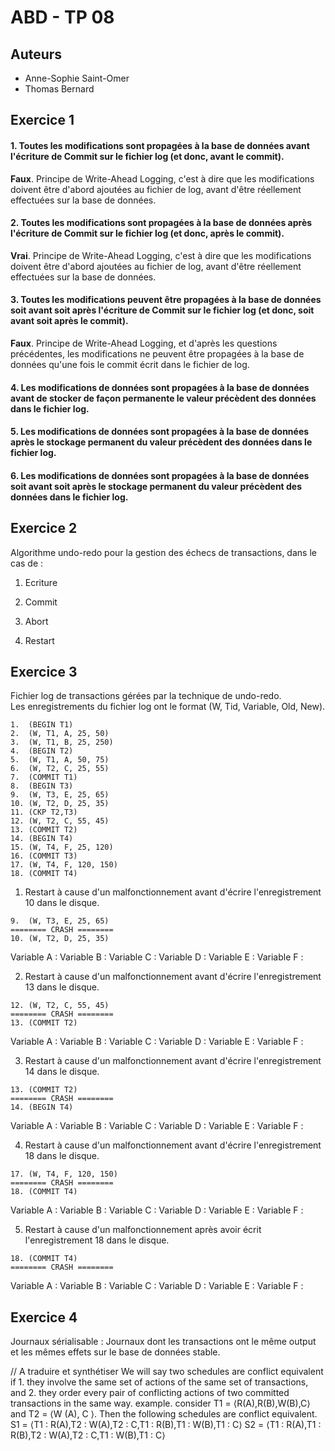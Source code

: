 ABD - TP 08
===========

Auteurs
-------

- Anne-Sophie Saint-Omer
- Thomas Bernard

Exercice 1
----------

#### 1. Toutes les modifications sont propagées à la base de données avant l'écriture de Commit sur le fichier log (et donc, avant le commit).

__Faux__. Principe de Write-Ahead Logging, c'est à dire que les modifications doivent être d'abord ajoutées au fichier de log, avant d'être réellement effectuées sur la base de données.

#### 2. Toutes les modifications sont propagées à la base de données après l'écriture de Commit sur le fichier log (et donc, après le commit).

__Vrai__. Principe de Write-Ahead Logging, c'est à dire que les modifications doivent être d'abord ajoutées au fichier de log, avant d'être réellement effectuées sur la base de données.

#### 3. Toutes les modifications peuvent être propagées à la base de données soit avant soit après l'écriture de Commit sur le fichier log (et donc, soit avant soit après le commit).

__Faux__. Principe de Write-Ahead Logging, et d'après les questions précédentes, les modifications ne peuvent être propagées à la base de données qu'une fois le commit écrit dans le fichier de log.

#### 4. Les modifications de données sont propagées à la base de données avant de stocker de façon permanente le valeur précèdent des données dans le fichier log.


#### 5. Les modifications de données sont propagées à la base de données après le stockage permanent du valeur précèdent des données dans le fichier log.


#### 6. Les modifications de données sont propagées à la base de données soit avant soit après le stockage permanent du valeur précèdent des données dans le fichier log.

Exercice 2
----------

Algorithme undo-redo pour la gestion des  échecs de transactions, dans le cas de :

1. Ecriture

2. Commit

3. Abort

4. Restart

Exercice 3
----------

Fichier log de transactions gérées par la technique de undo-redo.  
Les enregistrements du fichier log ont le format (W, Tid, Variable, Old, New).  

```
1.  (BEGIN T1)
2.  (W, T1, A, 25, 50)
3.  (W, T1, B, 25, 250)
4.  (BEGIN T2)
5.  (W, T1, A, 50, 75)
6.  (W, T2, C, 25, 55)
7.  (COMMIT T1)
8.  (BEGIN T3)
9.  (W, T3, E, 25, 65)
10. (W, T2, D, 25, 35)
11. (CKP T2,T3)
12. (W, T2, C, 55, 45)
13. (COMMIT T2)
14. (BEGIN T4)
15. (W, T4, F, 25, 120)
16. (COMMIT T3)
17. (W, T4, F, 120, 150)
18. (COMMIT T4)
```

1. Restart à cause d'un malfonctionnement avant d'écrire l'enregistrement 10 dans le disque.

```
9.  (W, T3, E, 25, 65)
======== CRASH ========
10. (W, T2, D, 25, 35)
```

Variable A :
Variable B :
Variable C :
Variable D :
Variable E :
Variable F :

2. Restart à cause d'un malfonctionnement avant d'écrire l'enregistrement 13 dans le disque.

```
12. (W, T2, C, 55, 45)
======== CRASH ========
13. (COMMIT T2)
```

Variable A :
Variable B :
Variable C :
Variable D :
Variable E :
Variable F :

3. Restart à cause d'un malfonctionnement avant d'écrire l'enregistrement 14 dans le disque.

```
13. (COMMIT T2)
======== CRASH ========
14. (BEGIN T4)
```

Variable A :
Variable B :
Variable C :
Variable D :
Variable E :
Variable F :

4. Restart à cause d'un malfonctionnement avant d'écrire l'enregistrement 18 dans le disque.

```
17. (W, T4, F, 120, 150)
======== CRASH ========
18. (COMMIT T4)
```

Variable A :
Variable B :
Variable C :
Variable D :
Variable E :
Variable F :

5. Restart à cause d'un malfonctionnement après avoir écrit l'enregistrement 18 dans le disque.

```
18. (COMMIT T4)
======== CRASH ========
```

Variable A :
Variable B :
Variable C :
Variable D :
Variable E :
Variable F :

Exercice 4
----------

Journaux sérialisable : Journaux dont les transactions ont le même output et les mêmes effets sur le base de données stable.

// A traduire et synthétiser
We will say two schedules are conflict equivalent if 1. they involve the same set of actions of the
same set of transactions, and
2. they order every pair of conflicting actions of two committed transactions in the same way.
example. consider T1 = ⟨R(A),R(B),W(B),C⟩ and T2 = ⟨W (A), C ⟩. Then the following schedules are conflict equivalent.
S1 = ⟨T1 : R(A),T2 : W(A),T2 : C,T1 : R(B),T1 : W(B),T1 : C⟩
S2 = ⟨T1 : R(A),T1 : R(B),T2 : W(A),T2 : C,T1 : W(B),T1 : C⟩
